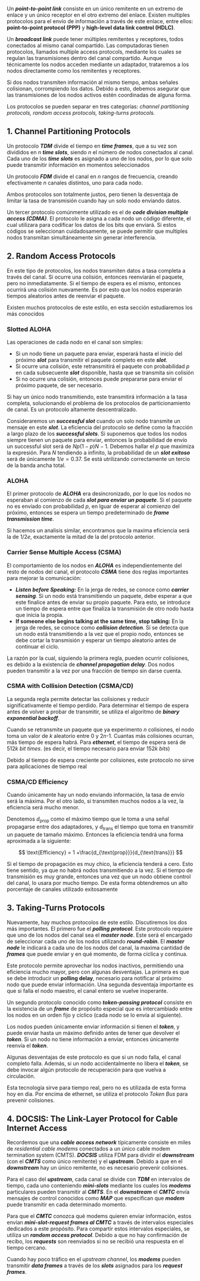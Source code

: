 Un ***point-to-point link*** consiste en un único remitente en un extremo de enlace y un único receptor en el otro extremo del enlace. Existen multiples protocolos para el envío de información a través de este enlace, entre ellos: **point-to-point protocol (PPP)** y **high-level data link control (HDLC)**.

Un ***broadcast link*** puede tener múltiples remitentes y receptores, todos conectados al mismo canal compartido. Las computadoras tienen protocolos, llamados multiple access protocols, mediante los cuales se regulan las transmisiones dentro del canal compartido. Aunque técnicamente los nodos acceden mediante un adaptador, trataremos a los nodos directamente como los remitentes y receptores.

Si dos nodos transmiten información al mismo tiempo, ambas señales colisionan, corrompiendo los datos. Debido a esto, debemos asegurar que las transmisiones de los nodos activos estén coordinadas de alguna forma.

Los protocolos se pueden separar en tres categorías: *channel partitioning protocols, random access protocols, taking-turns protocols.*

## 1. Channel Partitioning Protocols

Un protocolo ***TDM*** divide el tiempo en ***time frames***, que a su vez son divididos en $n$ ***time slots***, siendo $n$ el número de nodos conectados al canal. Cada uno de los ***time slots*** es asignado a uno de los nodos, por lo que solo puede transmitir información en momentos seleccionados

Un protocolo ***FDM*** divide el canal en $n$ rangos de frecuencia, creando efectivamente $n$ canales distintos, uno para cada nodo.

Ambos protocolos son totalmente justos, pero tienen la desventaja de limitar la tasa de transmisión cuando hay un solo nodo enviando datos.

Un tercer protocolo comúnmente utilizado es el de ***code division multiple access (CDMA)***. El protocolo le asigna a cada nodo un código diferente, el cual utilizara para codificar los datos de los bits que enviará. Si estos códigos se seleccionan cuidadosamente, se puede permitir que multiples nodos transmitan simultáneamente sin generar interferencia.

## 2. Random Access Protocols

En este tipo de protocolos, los nodos transmiten datos a tasa completa a través del canal. Si ocurre una colisión, entonces reenviarán el paquete, pero no inmediatamente. Si el tiempo de espera es el mismo, entonces ocurrirá una colisión nuevamente. Es por esto que los nodos esperarán tiempos aleatorios antes de reenviar el paquete.

Existen muchos protocolos de este estilo, en esta sección estudiaremos los más conocidos

### Slotted ALOHA

Las operaciones de cada nodo en el canal son simples:

- Si un nodo tiene un paquete para enviar, esperará hasta el inicio del próximo ***slot*** para transmitir el paquete completo en este ***slot***.
- Si ocurre una colisión, este retransmitirá el paquete con probabilidad $p$ en cada subsecuente ***slot*** disponible, hasta que se transmita sin colisión
- Si no ocurre una colisión, entonces puede prepararse para enviar el próximo paquete, de ser necesario.

Si hay un único nodo transmitiendo, este transmitirá información a la tasa completa, solucionando el problema de los protocolos de particionamiento de canal. Es un protocolo altamente descentralizado.

Consideraremos un ***successful slot*** cuando un solo nodo transmite un mensaje en este ***slot***. La eficiencia del protocolo se define como la fracción a largo plazo de los ***successful slots***. Si suponemos que todos los nodos siempre tienen un paquete para enviar, entonces la probabilidad de envío un successful slot será de $Np(1-p)N-1$. Debemos hallar el $p$ que maximiza la expresión. Para $N$ tendiendo a infinito, la probabilidad de un ***slot exitoso*** será de únicamente $1/e=0.37$. Se está utrilizando correctamente un tercio de la banda ancha total.

### ALOHA

El primer protocolo de ***ALOHA*** era desincronizado, por lo que los nodos no esperaban al comienzo de cada ***slot para enviar un paquete***. Si el paquete no es enviado con probabilidad $p$, en lguar de esperar al comienzo del próximo, entonces se espera un tiempo predeterminado de ***frame transmission time***.

Si hacemos un analisis similar, encontramos que la maxima eficiencia será la de $1/2e$, exactamente la mitad de la del protocolo anterior.

### Carrier Sense Multiple Access (CSMA)

El comportamiento de los nodos en ***ALOHA*** es independientemente del resto de nodos del canal, el protocolo ***CSMA*** tiene dos reglas importantes para mejorar la comunicación:

- ***Listen before Speaking:*** En la jerga de redes, se conoce como ***carrier sensing***. Si un nodo está transmitiendo un paquete, debe esperar a que este finalice antes de enviar su propio paquete. Para esto, se introduce un tiempo de espera entre que finaliza la transmisión de otro nodo hasta que inicia la propia.
- **If someone else begins talking at the same time, stop talking:** En la jerga de redes, se conoce como ***collision detection***. Si se detecta que un nodo está transmitiendo a la vez que el propio nodo, entonces se debe cortar la transmisión y esperar un tiempo aleatorio antes de continuar el ciclo.

La razón por la cual, siguiendo la primera regla, pueden ocurrir colisiones, es debido a la existencia de ***channel propagation delay***. Dos nodos pueden transmitir a la vez por una fracción de tiempo sin darse cuenta.

### CSMA with Collision Detection (CSMA/CD)

La segunda regla permite detectar las colisiones y reducir significativamente el tiempo perdido. Para determinar el tiempo de espera antes de volver a probar de transmitir, se utiliza el algoritmo de ***binary exponential backoff***.

Cuando se retransmite un paquete que ya experimento $n$ colisiones, el nodo toma un valor de $k$ aleatorio entre 0 y 2$n$-1. Cuantas más colisiones ocurran, más tiempo de espera habrá. Para ***ethernet***, el tiempo de espera será de 512$k$ *bit times*. (es decir, el tiempo necesario para enviar 152$k$ *bits*)

Debido al tiempo de espera creciente por colisiones, este protocolo no sirve para aplicaciones de tiempo real

### CSMA/CD Efficiency

Cuando únicamente hay un nodo enviando información, la tasa de envío será la máxima. Por el otro lado, si transmiten muchos nodos a la vez, la eficiencia será mucho menor.

Denotemos $d_{\text{prop}}$ como el máximo tiempo que le toma a una señal propagarse entre dos adaptadores, y $d_{\text{trans}}$ el tiempo que toma en transmitir un paquete de tamaño máximo. Entonces la eficiencia tendrá una forma aproximada a la siguiente:

$$
\text{Efficiency} = 1 +\frac{d_{\text{prop}}}{d_{\text{trans}}}
$$

Si el tiempo de propagación es muy chico, la eficiencia tenderá a cero. Esto tiene sentido, ya que no habrá nodos transmitiendo a la vez. Si el tiempo de transmisión es muy grande, entonces una vez que un nodo obtiene control del canal, lo usara por mucho tiempo. De esta forma obtendremos un alto porcentaje de canales utilizado exitosamente

## 3. Taking-Turns Protocols

Nuevamente, hay muchos protocolos de este estilo. Discutiremos los dos más importantes. El primero fue el ***polling protocol***. Este protocolo requiere que uno de los nodos del canal sea el ***master node***. Este será el encargado de seleccionar cada uno de los nodos utilizando ***round-robin***. El ***master node*** le indicará a cada uno de los nodos del canal, la maxima cantidad de ***frames*** que puede enviar y en qué momento, de forma cíclica y continua.

Este protocolo permite aprovechar los nodos inactivos, permitiendo una eficiencia mucho mayor, pero con algunas desventajas. La primera es que se debe introducir un **polling delay**, necesario para notificar al próximo nodo que puede enviar información. Una segunda desventaja importante es que si falla el nodo maestro, el canal entero se vuelve inoperante.

Un segundo protocolo conocido como ***token-passing protocol*** consiste en la existencia de un ***frame*** de propósito especial que es intercambiado entre los nodos en un orden fijo y cíclico (cada nodo se lo envía al siguiente).

Los nodos pueden únicamente enviar información si tienen el ***token***, y puede enviar hasta un máximo definido antes de tener que devolver el ***token***. Si un nodo no tiene información a enviar, entonces únicamente reenvía el ***token***.

Algunas desventajas de este protocolo es que si un nodo falla, el canal completo falla. Además, si un nodo accidentalmente no libera el ***token***, se debe invocar algún protocolo de recuperación para que vuelva a circulación.

Esta tecnología sirve para tiempo real, pero no es utilizada de esta forma hoy en dia. Por encima de ethernet, se utiliza el protocolo *Token Bus* para prevenir colisiones.

## 4. DOCSIS: The Link-Layer Protocol for Cable Internet Access

Recordemos que una ***cable access network*** típicamente consiste en miles de *residential cable modems* conectados a un único cable modem termination system (CMTS). ***DOCSIS*** utiliza FDM para dividir el ***downstream*** (con el ***CMTS*** como único remitente) y el ***upstream***. Debido a que en el ***downstream*** hay un único remitente, no es necesario prevenir colisiones.

Para el caso del ***upstream***, cada canal se divide con ***TDM*** en intervalos de tiempo, cada uno conteniendo ***mini-slots*** mediante los cuales los ***modems*** particulares pueden transmitir al ***CMTS***. En el ***downstream*** el ***CMTC*** envía mensajes de control conocidos como ***MAP*** que especifican que ***modem*** puede transmitir en cada determinado momento.

Para que el ***CMTC*** conozca qué modems quieren enviar información, estos envían ***mini-slot-request frames al CMTC*** a través de intervalos especiales dedicados a este propósito. Para compartir estos intervalos especiales, se utiliza un ***random access protocol***. Debido a que no hay confirmación de recibo, los ***requests*** son reenviados si no se recibió una respuesta en el tiempo cercano.

Cuando hay poco tráfico en el *upstream channel*, los ***modems*** pueden transmitir ***data frames*** a través de los ***slots*** asignados para los ***request frames***.
